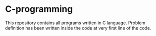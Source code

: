 # C-programming
This repository contains all programs written in C language. Problem definition has been written inside the code at very first line of the code.

